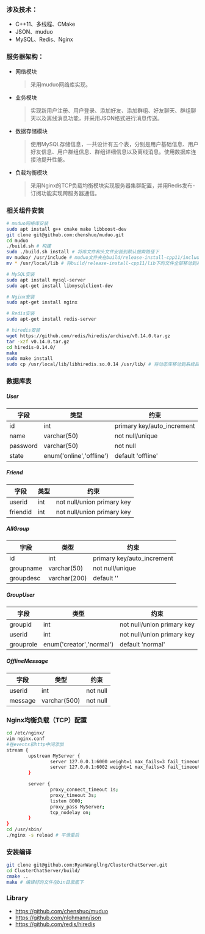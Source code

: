 ### 涉及技术：
- C++11、多线程、CMake
- JSON、muduo
- MySQL、Redis、Nginx
### 服务器架构：
- 网络模块  
    > 采用muduo网络库实现。
- 业务模块  
    > 实现新用户注册、用户登录、添加好友、添加群组、好友聊天、群组聊天以及离线消息功能，并采用JSON格式进行消息传送。
- 数据存储模块  
    > 使用MySQL存储信息，一共设计有五个表，分别是用户基础信息、用户好友信息、用户群组信息、群组详细信息以及离线消息。使用数据库连接池提升性能。
- 负载均衡模块  
    > 采用Nginx的TCP负载均衡模块实现服务器集群配置，并用Redis发布-订阅功能实现跨服务器通信。
### 相关组件安装
```bash
# muduo网络库安装
sudo apt install g++ cmake make libboost-dev
git clone git@github.com:chenshuo/muduo.git
cd muduo
./build.sh # 构建
sudo ./build.sh install # 将库文件和头文件安装到默认搜索路径下
mv muduo/ /usr/include # muduo文件夹在build/release-install-cpp11/include路径下
mv * /usr/local/lib # 将build/release-install-cpp11/lib下的文件全部移动到系统目录下

# MySQL安装
sudo apt install mysql-server
sudo apt-get install libmysqlclient-dev

# Nginx安装
sudo apt-get install nginx

# Redis安装
sudo apt-get install redis-server

# hiredis安装
wget https://github.com/redis/hiredis/archive/v0.14.0.tar.gz
tar -xzf v0.14.0.tar.gz
cd hiredis-0.14.0/
make
sudo make install
sudo cp /usr/local/lib/libhiredis.so.0.14 /usr/lib/ # 将动态库移动到系统目录下
```
### 数据库表
##### User
字段 |类型 |约束
---|---|---
id | int | primary key/auto_increment
name | varchar(50) | not null/unique
password | varchar(50) | not null
state | enum('online','offline') | default 'offline'
##### Friend
字段 |类型 |约束
---|---|---
userid | int | not null/union primary key
friendid | int | not null/union primary key
##### AllGroup
字段 |类型 |约束
---|---|---
id | int | primary key/auto_increment
groupname | varchar(50) | not null/unique
groupdesc | varchar(200) | default ''
##### GroupUser
字段 |类型 |约束
---|---|---
groupid | int | not null/union primary key
userid | int | not null/union primary key
grouprole | enum('creator','normal') | default 'normal'
##### OfflineMessage
字段 |类型 |约束
---|---|---
userid | int | not null
message | varchar(500) | not null

### Nginx均衡负载（TCP）配置
```bash
cd /etc/nginx/
vim nginx.conf
#在events和http中间添加
stream {
        upstream MyServer {
                server 127.0.0.1:6000 weight=1 max_fails=3 fail_timeout=30s;
                server 127.0.0.1:6002 weight=1 max_fails=3 fail_timeout=30s;
        }

        server {
                proxy_connect_timeout 1s;
                proxy_timeout 3s;
                listen 8000;
                proxy_pass MyServer;
                tcp_nodelay on;
        }
}
cd /usr/sbin/
./nginx -s reload # 平滑重启
```
### 安装编译
```bash
git clone git@github.com:RyanWangllng/ClusterChatServer.git
cd ClusterChatServer/build/
cmake ..
make # 编译好的文件在bin目录底下
```
### Library
- https://github.com/chenshuo/muduo
- https://github.com/nlohmann/json
- https://github.com/redis/hiredis